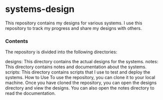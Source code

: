 # systems-design

This repository contains my designs for various systems. I use this repository to track my progress and share my designs with others.

### Contents
The repository is divided into the following directories:

designs: This directory contains the actual designs for the systems.
notes: This directory contains notes and documentation about the systems.
scripts: This directory contains scripts that I use to test and deploy the systems.
How to Use
To use the repository, you can clone it to your local machine. Once you have cloned the repository, you can open the designs directory and view the designs. You can also open the notes directory to read the documentation.
